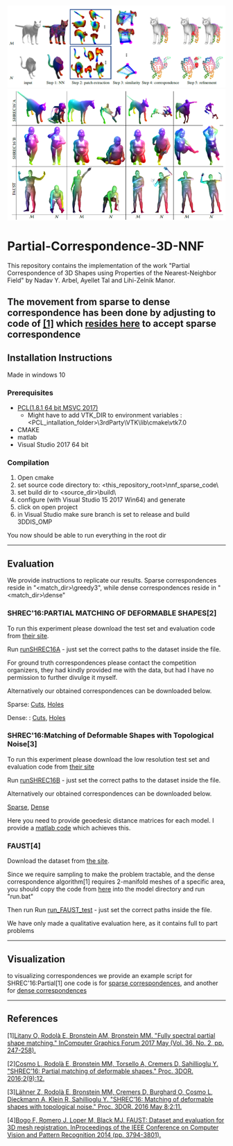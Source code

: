 
![Overview](/Figures\/Overview.PNG)
![Results](/Figures\/Results.PNG)

# Partial-Correspondence-3D-NNF
This repository contains the implementation of the work "Partial Correspondence of 3D Shapes using Properties of the Nearest-Neighbor Field" by Nadav Y. Arbel, Ayellet Tal and Lihi-Zelnik Manor.

The movement from sparse to dense correspondence has been done by adjusting to code of [[1]](https://github.com/orlitany/FSPM) which [resides here](./FSPM/) to accept sparse correspondence
---

## Installation Instructions
Made in windows 10
### Prerequisites
 - [PCL(1.8.1 64 bit MSVC 2017)](https://github.com/PointCloudLibrary/pcl/releases)
   - Might have to add VTK_DIR to environment variables : <PCL_intallation_folder>\3rdParty\VTK\lib\cmake\vtk­7.0
 - CMAKE
 - matlab
 - Visual Studio 2017 64 bit 

### Compilation
1. Open cmake
2. set source code directory to: <this_repository_root>\nnf_sparse_code\
3. set build dir to <source_dir>\build\
4. configure (with Visual Studio 15 2017 Win64) and generate
5. click on open project
6. in Visual Studio make sure branch is set to release and build 3DDIS_OMP

You now should be able to run everything in the root dir

---
## Evaluation
We provide instructions to replicate our results. Sparse correspondences reside in "<match_dir>\greedy3", while dense correspondences reside in "<match_dir>\dense"

### SHREC'16:PARTIAL MATCHING OF DEFORMABLE SHAPES[2]
To run this experiment please download the test set and evaluation code from
[their site](http://www.dais.unive.it/~shrec2016/).

Run [runSHREC16A](./runSHREC16A.m) - just set the correct paths to the dataset inside the file.

For ground truth correspondences please contact the competition organizers, they had kindly provided me with the data, but had I have no permission to further divulge it myself.

Alternatively our obtained correspondences can be downloaded below.

Sparse: [Cuts](./Results/cuts_sparse.rar), [Holes](./Results/holes_sparse.rar)

Dense: : [Cuts](./Results/cuts_dense.rar), [Holes](./Results/holes_dense.rar)

### SHREC'16:Matching of Deformable Shapes with Topological Noise[3]
To run this experiment please download the  low resolution test set and evaluation code from
[their site](https://vision.in.tum.de/~laehner/shrec2016/dataset.php)

Run [runSHREC16B](./runSHREC16B.m) - just set the correct paths to the dataset inside the file.

Alternatively our obtained correspondences can be downloaded below.

[Sparse](./Results/topology_sparse.rar), [Dense](./Results/topology_dense.rar)

Here you need to provide geoedesic distance matrices for each model. I provide a [matlab code](./create_geo_matrices.m) which achieves this.

### FAUST[4]

Download the dataset from [the site](http://faust.is.tue.mpg.de/).

Since we require sampling to make the problem tractable, and the dense correspondence algorithm[1] requires 2-manifold meshes of a specific area, you should copy the code from [here](./Faust_Sampling) into the model directory and run "run.bat"

Then run Run [run_FAUST_test](./run_FAUST_test.m) - just set the correct paths inside the file.

We have only made a qualitative evaluation here, as it contains full to part problems

---

## Visualization
to visualizing correspondences we provide an example script for SHREC'16:Partial[1] one code is for [sparse correspondences](./visualize_sparse_matches.m), and another for [dense correspondences](./visualize_dense_matches.m)

--- 
## References
[1][Litany O, Rodolà E, Bronstein AM, Bronstein MM. "Fully spectral partial shape matching." InComputer Graphics Forum 2017 May (Vol. 36, No. 2, pp. 247-258).](http://vision.in.tum.de/_media/spezial/bib/litany-eg17.pdf)

[2][Cosmo L, Rodolà E, Bronstein MM, Torsello A, Cremers D, Sahillioglu Y. "SHREC’16: Partial matching of deformable shapes." Proc. 3DOR. 2016;2(9):12.](http://www.dais.unive.it/~shrec2016/shrec16-partial.pdf)

[3][Lähner Z, Rodolà E, Bronstein MM, Cremers D, Burghard O, Cosmo L, Dieckmann A, Klein R, Sahillioglu Y. "SHREC’16: Matching of deformable shapes with topological noise." Proc. 3DOR. 2016 May 8;2:11.](https://vision.in.tum.de/~laehner/shrec2016/shrec16topology.pdf)

[4][Bogo F, Romero J, Loper M, Black MJ. FAUST: Dataset and evaluation for 3D mesh registration. InProceedings of the IEEE Conference on Computer Vision and Pattern Recognition 2014 (pp. 3794-3801).](http://files.is.tue.mpg.de/black/papers/FAUST2014.pdf)
